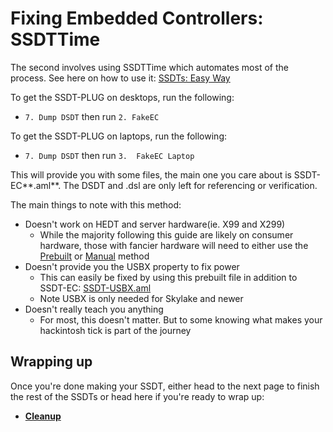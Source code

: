 # Fixing Embedded Controllers: SSDTTime

The second involves using SSDTTime which automates most of the process. See here on how to use it: [SSDTs: Easy Way](/ssdt-methods/ssdt-easy.md)

To get the SSDT-PLUG on desktops, run the following:

* `7. Dump DSDT` then run `2. FakeEC`

To get the SSDT-PLUG on laptops, run the following:

* `7. Dump DSDT` then run `3.  FakeEC Laptop`

This will provide you with some files, the main one you care about is SSDT-EC**.aml**. The DSDT and .dsl are only left for referencing or verification.

The main things to note with this method:

* Doesn't work on HEDT and server hardware(ie. X99 and X299)
  * While the majority following this guide are likely on consumer hardware, those with fancier hardware will need to either use the [Prebuilt](#prebuilts) or [Manual](#manual) method
* Doesn't provide you the USBX property to fix power
  * This can easily be fixed by using this prebuilt file in addition to SSDT-EC: [SSDT-USBX.aml](https://github.com/dortania/OpenCore-Post-Install/blob/master/extra-files/SSDT-USBX.aml)
  * Note USBX is only needed for Skylake and newer
* Doesn't really teach you anything
  * For most, this doesn't matter. But to some knowing what makes your hackintosh tick is part of the journey

## Wrapping up

Once you're done making your SSDT, either head to the next page to finish the rest of the SSDTs or head here if you're ready to wrap up:

* [**Cleanup**](/cleanup.md)
